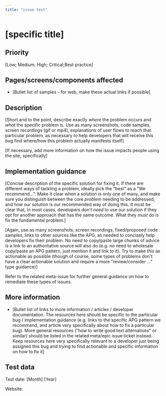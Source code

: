 ```yaml
---
title: "issue test"
---
```


# [specific title]

## Priority

[Low; Medium; High; Critical;Best practice]

## Pages/screens/components affected

* [Bullet list of samples - for web, make these actual links if possible]

## Description

[Short and to the point, describe exactly *where* the problem occurs and *what* the specific problem is. Use as many screenshots, code samples, screen recordings (gif or mp4), explanations of user flows to reach that particular problem, as necessary to help developers that will receive this bug find where/how this problem actually manifests itself]

[If necessary, add more information on how the issue impacts people using the site, specifically]

## Implementation guidance

[Concise description of the specific solution for fixing it. If there are different ways of tackling a problem, ideally pick the "best" as a "We recommend...". Make it clear when a solution is only one of many, and make sure you distinguish between the core *problem* needing to be addressed, and how our solution is our recommended way of doing this. It must be clear that, in most cases, developers don't *need* to use our solution if they opt for another approach that has the same outcome. What they *must* do is fix the fundamental problem.]

[Again, use as many screenshots, screen recordings, fixed/proposed code samples, links to other sources like the APG, as needed to concisely help developers fix their problem. No need to copy/paste large chunks of advice is a link to an authoritative source will also do (e.g. no need to wholesale copy/paste an APG pattern, just mention it and link to it). Try to make this as actionable as possible (though of course, some types of problems don't have a clear actionable solution and require a more "review/consider ..." type guidance)]

Refer to the related meta-issue for further general guidance on how to remediate these types of issues.

## More information

* [Bullet list of links to more information / articles / developer documentation. The resources here should be specific to the particular bug / implementation guidance (e.g. links to the specific APG pattern we recommend, and article very specifically about how to fix a particular bug). More general resources ("how to write good text alternatives" or similar) should be listed in the related meta/epic issue ticket instead. Keep resources here very specifically relevant to a developer just being assigned this bug and trying to find actionable and specific information on how to fix it]

## Test data

Test date: [Month] [Year]

Website:
